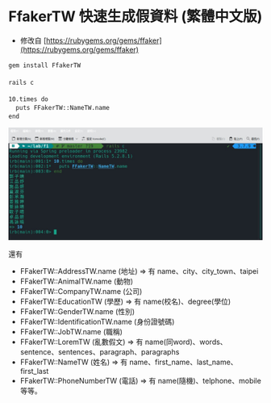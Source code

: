 # FfakerTW 快速生成假資料 (繁體中文版)

* 修改自 [https://rubygems.org/gems/ffaker](https://rubygems.org/gems/ffaker)

```bash
gem install FfakerTW

rails c

10.times do
  puts FFakerTW::NameTW.name
end
```

![範例](sample.jpg)

還有
- FFakerTW::AddressTW.name (地址) => 有 name、city、city_town、taipei
- FFakerTW::AnimalTW.name (動物)
- FFakerTW::CompanyTW.name (公司)
- FFakerTW::EducationTW (學歷) => 有 name(校名)、degree(學位)
- FFakerTW::GenderTW.name (性別)
- FFakerTW::IdentificationTW.name (身份證號碼)
- FFakerTW::JobTW.name (職稱)
- FFakerTW::LoremTW (亂數假文) => 有 name(同word)、words、sentence、sentences、paragraph、paragraphs
- FFakerTW::NameTW (姓名) => 有 name、first_name、last_name、first_last
- FFakerTW::PhoneNumberTW (電話) => 有 name(隨機)、telphone、mobile
等等。
